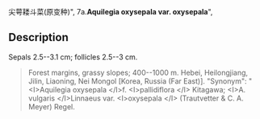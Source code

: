 尖萼耧斗菜(原变种)",
7a.**Aquilegia oxysepala var. oxysepala**",

## Description
Sepals 2.5--3.1 cm; follicles 2.5--3 cm.

> Forest margins, grassy slopes; 400--1000 m. Hebei, Heilongjiang, Jilin, Liaoning, Nei Mongol [Korea, Russia (Far East)].
  "Synonym": "&lt;I&gt;Aquilegia oxysepala &lt;/I&gt;f. &lt;I&gt;pallidiflora &lt;/I&gt; Kitagawa; &lt;I&gt;A. vulgaris &lt;/I&gt;Linnaeus var. &lt;I&gt;oxysepala &lt;/I&gt; (Trautvetter &amp; C. A. Meyer) Regel.
